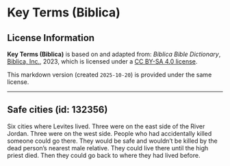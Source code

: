 # Key Terms (Biblica)

## License Information

**Key Terms (Biblica)** is based on and adapted from: _Biblica Bible Dictionary_, [Biblica, Inc.](https://www.biblica.com/), 2023, which is licensed under a [CC BY-SA 4.0 license](https://creativecommons.org/licenses/by-sa/4.0/legalcode.en).

This markdown version (created `2025-10-20`) is provided under the same license.



--------------------------------

## Safe cities (id: 132356)

Six cities where Levites lived. Three were on the east side of the River Jordan. Three were on the west side. People who had accidentally killed someone could go there. They would be safe and wouldn’t be killed by the dead person’s nearest male relative. They could live there until the high priest died. Then they could go back to where they had lived before.


